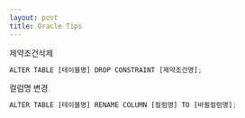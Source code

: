 ```yaml
---
layout: post
title: Oracle Tips
---
```


제약조건삭제
```javascript
ALTER TABLE [테이블명] DROP CONSTRAINT [제약조건명];
```


컬럼명 변경
```javascript
ALTER TABLE [테이블명] RENAME COLUMN [컬럼명] TO [바뀔컬럼명];
```
